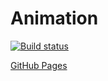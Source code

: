 # Animation

[![Build status](https://ci.appveyor.com/api/projects/status/fi6ltriddpb37794?svg=true)](https://ci.appveyor.com/project/AnnVasilyeva/animation)

[GitHub Pages]()